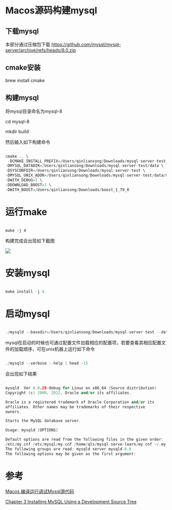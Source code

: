 
# Macos源码构建mysql

## 下载mysql

本部分通过压缩包下载 https://github.com/mysql/mysql-server/archive/refs/heads/8.0.zip

## cmake安装

brew install cmake

## 构建mysql

将mysql目录命名为mysql-8

cd mysql-8

mkdir build

然后输入如下构建命令

```c++

cmake .. \
 -DCMAKE_INSTALL_PREFIX=/Users/qinliansong/Downloads/mysql-server-test \
-DMYSQL_DATADIR=/Users/qinliansong/Downloads/mysql-server-test/data \
-DSYSCONFDIR=/Users/qinliansong/Downloads/mysql-server-test \
-DMYSQL_UNIX_ADDR=/Users/qinliansong/Downloads/mysql-server-test/data/mysql.sock \
-DWITH_DEBUG=1 \
-DDOWNLOAD_BOOST=1 \
-DWITH_BOOST=/Users/qinliansong/Downloads/boost_1_79_0

```
# 运行make

```

make -j 4

```

构建完成会出现如下截图

![](https://pic3.zhimg.com/80/v2-5c177b540450cdf86440b9100468e7f0_1440w.png)

# 安装mysql

```c++

make install -j 4

```

# 启动mysql

```c++

./mysqld --basedir=/Users/qinliansong/Downloads/mysql-server-test --datadir=/Users/qinliansong/Downloads/mysql-server-test/data

```

mysql在启动的时候也可通过配置文件加载相应的配置项，若要查看其相应配置文件的加载顺序，可在unix机器上运行如下命令

```c++

./mysqld --verbose --help | head -15

```

会出现如下结果

```C++

mysqld  Ver 8.0.29-debug for Linux on x86_64 (Source distribution)
Copyright (c) 2000, 2022, Oracle and/or its affiliates.

Oracle is a registered trademark of Oracle Corporation and/or its
affiliates. Other names may be trademarks of their respective
owners.

Starts the MySQL database server.

Usage: mysqld [OPTIONS]

Default options are read from the following files in the given order:
/etc/my.cnf /etc/mysql/my.cnf /home/qls/mysql-serve-learn/my.cnf ~/.my.cnf
The following groups are read: mysqld server mysqld-8.0
The following options may be given as the first argument:

```

# 参考

[Macos 编译运行调试Mysql源代码](https://www.cnblogs.com/yantt/p/macos-bian-yi-yun-xing-diao-shimysql-yuan-dai-ma.html)

[Chapter 3 Installing MySQL Using a Development Source Tree](https://dev.mysql.com/doc/mysql-sourcebuild-excerpt/8.0/en/installing-development-tree.html)